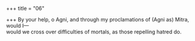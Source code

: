+++
title = "06"

+++
By your help, o Agni, and through my proclamations of (Agni as) Mitra,  would I—  
would we cross over difficulties of mortals, as those repelling hatred do. 